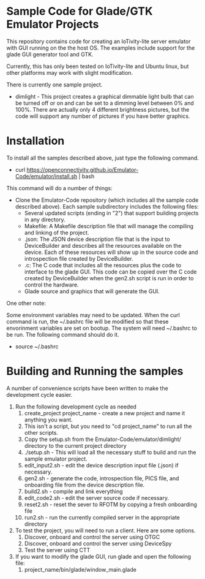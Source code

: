# Sample Code for Glade/GTK Emulator Projects

This repository contains code for creating an IoTivity-lite server emulator with GUI running on the the host OS. The examples include support for the glade GUI generator tool and GTK.

Currently, this has only been tested on IoTivity-lite and Ubuntu linux, but other platforms may work with slight modification.

There is currently one sample project.
- dimlight - This project creates a graphical dimmable light bulb that can be turned off or on and can be set to a dimming level between 0% and 100%. There are actually only 4 different brightness pictures, but the code will support any number of pictures if you have better graphics.

# Installation

To install all the samples described above, just type the following command.

- curl https://openconnectivity.github.io/Emulator-Code/emulator/install.sh | bash

This command will do a number of things:

- Clone the Emulator-Code repository (which includes all the sample code described above). Each sample subdirectory includes the following files:
  - Several updated scripts (ending in "2") that support building projects in any directory.
  - Makefile: A Makefile description file that will manage the compiling and linking of the project.
  - <sample>.json: The JSON device description file that is the input to DeviceBuilder and describes all the resources available on the device. Each of these resources will show up in the source code and introspection file created by DeviceBuilder.
  - <sample>.c: The C code that includes all the resources plus the code to interface to the glade GUI. This code can be copied over the C code created by DeviceBuilder when the gen2.sh script is run in order to control the hardware.
  - Glade source and graphics that will generate the GUI.

One other note:

Some environment variables may need to be updated. When the curl command is run, the ~/.bashrc file will be modified so that these envorinment variables are set on bootup. The system will need ~/.bashrc to be run. The following command should do it.
- source ~/.bashrc

# Building and Running the samples

A number of convenience scripts have been written to make the development cycle easier.
1. Run the following development cycle as needed
    1. create_project project_name - create a new project and name it anything you want.
    2. This isn't a script, but you need to "cd project_name" to run all the other scripts.
    3. Copy the setup.sh from the Emulator-Code/emulator/dimlight/ directory to the current project directory
    4. ./setup.sh - This will load all the necessary stuff to build and run the sample emulator project.
    5. edit_input2.sh - edit the device description input file (<project name>.json) if necessary.
    6. gen2.sh - generate the code, introspection file, PICS file, and onboarding file from the device description file.
    7. build2.sh - compile and link everything
    8. edit_code2.sh - edit the server source code if necessary.
    9. reset2.sh - reset the sever to RFOTM by copying a fresh onboarding file
    10. run2.sh - run the currently compiled server in the appropriate directory
2. To test the project, you will need to run a client. Here are some options.
    1. Discover, onboard and control the server using OTGC
    2. Discover, onboard and control the server using DeviceSpy
    3. Test the server using CTT
3. If you want to modify the glade GUI, run glade and open the following file:
    1. project_name/bin/glade/window_main.glade
